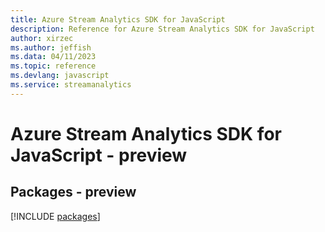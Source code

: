 ```yaml
---
title: Azure Stream Analytics SDK for JavaScript
description: Reference for Azure Stream Analytics SDK for JavaScript
author: xirzec
ms.author: jeffish
ms.data: 04/11/2023
ms.topic: reference
ms.devlang: javascript
ms.service: streamanalytics
---
```

# Azure Stream Analytics SDK for JavaScript - preview
## Packages - preview
[!INCLUDE [packages](stream-analytics-index.md)]
